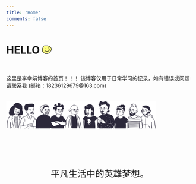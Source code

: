 ```yaml
---
title: 'Home'
comments: false
---
```


<link rel="stylesheet" href="https://cdnjs.cloudflare.com/ajax/libs/animate.css/4.1.1/animate.min.css"/>
<script async defer src="https://buttons.github.io/buttons.js"></script>

<style>
#h1 {
  margin-top: 0;
}
.des {
  margin-top: 3rem;
}
#banner {
  margin-top: 2rem;
}
#banner img {
  width: 80%;
}
.slogan {
  margin-top: 100px;
  font-size: 1.5rem;
  font-weight: 500;
  text-align: center;
}
</style>

<h1 id="h1">
  <span>HELLO</span>
  <p
    style="display: inline-block; margin-bottom: 0"
    class="animate__animated animate__bounceInDown"
  >
    <img src="images/hello-face.png" />
  </p>
</h1>

<div class="des">
  这里是李幸娟博客的首页！！！
  该博客仅用于日常学习的记录，如有错误或问题请联系我
  (邮箱：18236129679@163.com)
</div>

<div id="banner">
  <img
    src="/images/home-banner.svg"
    class="animate__animated animate__bounceInDown animate__delay-1s"
  />
</div>

<div class="slogan animate__animated animate__bounceInDown animate__delay-2s">
  平凡生活中的英雄梦想。
</div>



<!--
![](x-mind/李幸娟-前端汇总.png)


<!-- # 前端团队技术分享主题 -->


<!-- {% pullquote mindmap %} -->
<!-- #主题 -->
<!-- ##基础 -->
<!-- ###二级分支 -->
<!-- ##一级分支 -->
<!-- ##一级分支 -->
<!-- ###二级分支 -->
<!-- ####三级分支 -->
<!-- {% endpullquote %} -->










